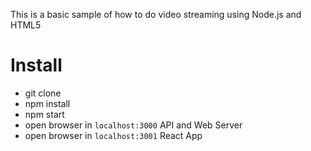 This is a basic sample of how to do video streaming using Node.js and HTML5

# Install

- git clone
- npm install
- npm start
- open browser in `localhost:3000` API and Web Server
- open browser in `localhost:3001` React App
